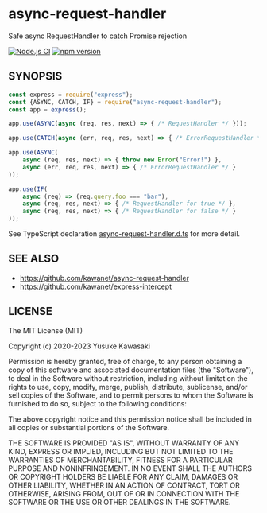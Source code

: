# async-request-handler

Safe async RequestHandler to catch Promise rejection

[![Node.js CI](https://github.com/kawanet/async-request-handler/workflows/Node.js%20CI/badge.svg?branch=master)](https://github.com/kawanet/async-request-handler/actions/)
[![npm version](https://badge.fury.io/js/async-request-handler.svg)](https://www.npmjs.com/package/async-request-handler)

## SYNOPSIS

```js
const express = require("express");
const {ASYNC, CATCH, IF} = require("async-request-handler");
const app = express();

app.use(ASYNC(async (req, res, next) => { /* RequestHandler */ }));

app.use(CATCH(async (err, req, res, next) => { /* ErrorRequestHandler */ }));

app.use(ASYNC(
    async (req, res, next) => { throw new Error("Error!") },
    async (err, req, res, next) => { /* ErrorRequestHandler */ }
));

app.use(IF(
    async (req) => (req.query.foo === "bar"),
    async (req, res, next) => { /* RequestHandler for true */ },
    async (req, res, next) => { /* RequestHandler for false */ }
));
```

See TypeScript declaration
[async-request-handler.d.ts](https://github.com/kawanet/async-request-handler/blob/master/types/async-request-handler.d.ts)
for more detail.

## SEE ALSO

- https://github.com/kawanet/async-request-handler
- https://github.com/kawanet/express-intercept

## LICENSE

The MIT License (MIT)

Copyright (c) 2020-2023 Yusuke Kawasaki

Permission is hereby granted, free of charge, to any person obtaining a copy
of this software and associated documentation files (the "Software"), to deal
in the Software without restriction, including without limitation the rights
to use, copy, modify, merge, publish, distribute, sublicense, and/or sell
copies of the Software, and to permit persons to whom the Software is
furnished to do so, subject to the following conditions:

The above copyright notice and this permission notice shall be included in all
copies or substantial portions of the Software.

THE SOFTWARE IS PROVIDED "AS IS", WITHOUT WARRANTY OF ANY KIND, EXPRESS OR
IMPLIED, INCLUDING BUT NOT LIMITED TO THE WARRANTIES OF MERCHANTABILITY,
FITNESS FOR A PARTICULAR PURPOSE AND NONINFRINGEMENT. IN NO EVENT SHALL THE
AUTHORS OR COPYRIGHT HOLDERS BE LIABLE FOR ANY CLAIM, DAMAGES OR OTHER
LIABILITY, WHETHER IN AN ACTION OF CONTRACT, TORT OR OTHERWISE, ARISING FROM,
OUT OF OR IN CONNECTION WITH THE SOFTWARE OR THE USE OR OTHER DEALINGS IN THE
SOFTWARE.
